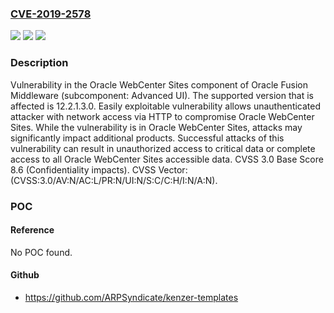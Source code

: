 ### [CVE-2019-2578](https://cve.mitre.org/cgi-bin/cvename.cgi?name=CVE-2019-2578)
![](https://img.shields.io/static/v1?label=Product&message=WebCenter%20Sites&color=blue)
![](https://img.shields.io/static/v1?label=Version&message=%3D%2012.2.1.3.0%20&color=brighgreen)
![](https://img.shields.io/static/v1?label=Vulnerability&message=Easily%20exploitable%20vulnerability%20allows%20unauthenticated%20attacker%20with%20network%20access%20via%20HTTP%20to%20compromise%20Oracle%20WebCenter%20Sites.%20%20While%20the%20vulnerability%20is%20in%20Oracle%20WebCenter%20Sites%2C%20attacks%20may%20significantly%20impact%20additional%20products.%20%20Successful%20attacks%20of%20this%20vulnerability%20can%20result%20in%20%20unauthorized%20access%20to%20critical%20data%20or%20complete%20access%20to%20all%20Oracle%20WebCenter%20Sites%20accessible%20data.&color=brighgreen)

### Description

Vulnerability in the Oracle WebCenter Sites component of Oracle Fusion Middleware (subcomponent: Advanced UI). The supported version that is affected is 12.2.1.3.0. Easily exploitable vulnerability allows unauthenticated attacker with network access via HTTP to compromise Oracle WebCenter Sites. While the vulnerability is in Oracle WebCenter Sites, attacks may significantly impact additional products. Successful attacks of this vulnerability can result in unauthorized access to critical data or complete access to all Oracle WebCenter Sites accessible data. CVSS 3.0 Base Score 8.6 (Confidentiality impacts). CVSS Vector: (CVSS:3.0/AV:N/AC:L/PR:N/UI:N/S:C/C:H/I:N/A:N).

### POC

#### Reference
No POC found.

#### Github
- https://github.com/ARPSyndicate/kenzer-templates

